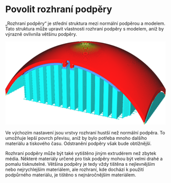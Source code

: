 Povolit rozhraní podpěry
====
„Rozhraní podpěry“ je střední struktura mezi normální podpěrou a modelem. Tato struktura může upravit vlastnosti rozhraní podpěry s modelem, aniž by výrazně ovlivnila většinu podpěry.

![Rozhraní podpěry je zobrazeno v tmavším odstínu modré](../../../articles/images/support_interface_enable.png)

Ve výchozím nastavení jsou vrstvy rozhraní hustší než normální podpěra. To umožňuje lepší povrch převisu, aniž by bylo potřeba mnoho dalšího materiálu a tiskového času. Odstranění podpěry však bude obtížnější.

Rozhraní podpěry může být také vytištěno jiným extrudérem než zbytek média. Některé materiály určené pro tisk podpěry mohou být velmi drahé a pomalu tisknutelné. Většina podpěry je tedy vždy tištěna s nejlevnějším nebo nejrychlejším materiálem, ale rozhraní, kde dochází k použití podpůrného materiálu, je tištěno s nejnáročnějším materiálem.


